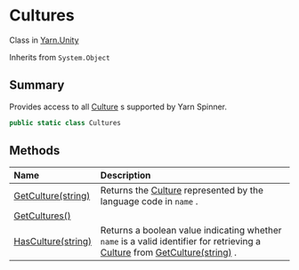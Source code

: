 # Cultures

Class in [Yarn.Unity](api/csharp/yarn.unity.md)

Inherits from `System.Object`

## Summary


Provides access to all  <a href="yarn.unity.culture.md">Culture</a> s supported by Yarn Spinner.


```csharp
public static class Cultures
```

## Methods

|Name|Description|
|:---|:---|
|[GetCulture(string)](api/csharp/yarn.unity.cultures.getculture.md)|Returns the  <a href="yarn.unity.culture.md">Culture</a>  represented by the language code in  <code>name</code> .|
|[GetCultures()](api/csharp/yarn.unity.cultures.getcultures.md)||
|[HasCulture(string)](api/csharp/yarn.unity.cultures.hasculture.md)|Returns a boolean value indicating whether  <code>name</code>  is a valid identifier for retrieving a  <a href="yarn.unity.culture.md">Culture</a>  from <a href="yarn.unity.cultures.getculture.md">GetCulture(string)</a> .|

